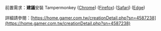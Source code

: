 前置需求：**建議**安裝 Tampermonkey ([Chrome](https://chrome.google.com/webstore/detail/dhdgffkkebhmkfjojejmpbldmpobfkfo)) ([Firefox](https://addons.mozilla.org/en-US/firefox/addon/tampermonkey)) ([Safari](https://safari.tampermonkey.net/tampermonkey.safariextz)) ([Edge](https://www.microsoft.com/store/apps/9NBLGGH5162S))

詳細請參閱：[https://home.gamer.com.tw/creationDetail.php?sn=4587238](https://home.gamer.com.tw/creationDetail.php?sn=4587238)